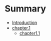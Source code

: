 # Summary

* [Introduction](README.md)
* [chapter.1](chapter1/README.md)
    * [chapter1.1](chapter1/1test.md)


